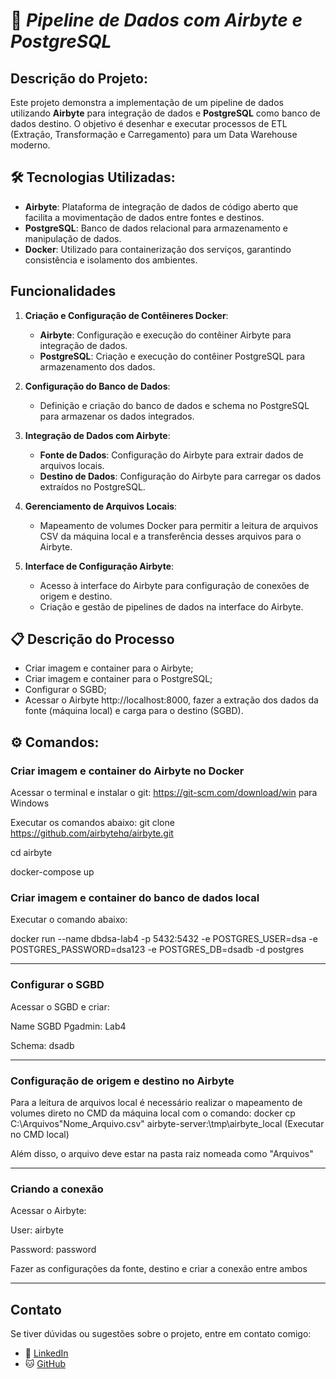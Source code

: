 # 🚀 ***Pipeline de Dados com Airbyte e PostgreSQL***

## **Descrição do Projeto:**
Este projeto demonstra a implementação de um pipeline de dados utilizando **Airbyte** para integração de dados e **PostgreSQL** como banco de dados destino. O objetivo é desenhar e executar processos de ETL (Extração, Transformação e Carregamento) para um Data Warehouse moderno.


## 🛠️ **Tecnologias Utilizadas**: 
- **Airbyte**: Plataforma de integração de dados de código aberto que facilita a movimentação de dados entre fontes e destinos.
- **PostgreSQL**: Banco de dados relacional para armazenamento e manipulação de dados.
- **Docker**: Utilizado para containerização dos serviços, garantindo consistência e isolamento dos ambientes.


## **Funcionalidades**

1. **Criação e Configuração de Contêineres Docker**:
   - **Airbyte**: Configuração e execução do contêiner Airbyte para integração de dados.
   - **PostgreSQL**: Criação e execução do contêiner PostgreSQL para armazenamento dos dados.

2. **Configuração do Banco de Dados**:
   - Definição e criação do banco de dados e schema no PostgreSQL para armazenar os dados integrados.

3. **Integração de Dados com Airbyte**:
   - **Fonte de Dados**: Configuração do Airbyte para extrair dados de arquivos locais.
   - **Destino de Dados**: Configuração do Airbyte para carregar os dados extraídos no PostgreSQL.

4. **Gerenciamento de Arquivos Locais**:
   - Mapeamento de volumes Docker para permitir a leitura de arquivos CSV da máquina local e a transferência desses arquivos para o Airbyte.

5. **Interface de Configuração Airbyte**:
   - Acesso à interface do Airbyte para configuração de conexões de origem e destino.
   - Criação e gestão de pipelines de dados na interface do Airbyte.


## 📋 **Descrição do Processo**
* Criar imagem e container para o Airbyte;
* Criar imagem e container para o PostgreSQL;
* Configurar o SGBD;
* Acessar o Airbyte http://localhost:8000, fazer a extração dos dados da fonte (máquina local) e carga para o destino (SGBD).


## ⚙️ **Comandos**:
### Criar imagem e container do Airbyte no Docker
Acessar o terminal e instalar o git: https://git-scm.com/download/win para Windows
 
Executar os comandos abaixo:
git clone https://github.com/airbytehq/airbyte.git

cd airbyte

docker-compose up



### Criar imagem e container do banco de dados local
Executar o comando abaixo:

docker run --name dbdsa-lab4 -p 5432:5432 -e POSTGRES_USER=dsa -e POSTGRES_PASSWORD=dsa123 -e POSTGRES_DB=dsadb -d postgres

---

### Configurar o SGBD
Acessar o SGBD e criar:

Name SGBD Pgadmin: Lab4

Schema: dsadb

---

### Configuração de origem e destino no Airbyte
Para a leitura de arquivos local é necessário realizar o mapeamento de volumes direto no CMD da máquina local com o comando: 
docker cp C:\Arquivos\"Nome_Arquivo.csv" airbyte-server:\tmp\airbyte_local (Executar no CMD local)

Além disso, o arquivo deve estar na pasta raiz nomeada como "Arquivos"

---

### Criando a conexão 

Acessar o Airbyte:

User: airbyte

Password: password

Fazer as configurações da fonte, destino e criar a conexão entre ambos

---
## Contato

Se tiver dúvidas ou sugestões sobre o projeto, entre em contato comigo:

- 💼 [LinkedIn](https://www.linkedin.com/in/henrique-k-32967a2b5/)
- 🐱 [GitHub](https://github.com/henriquekurata?tab=overview&from=2024-09-01&to=2024-09-01)